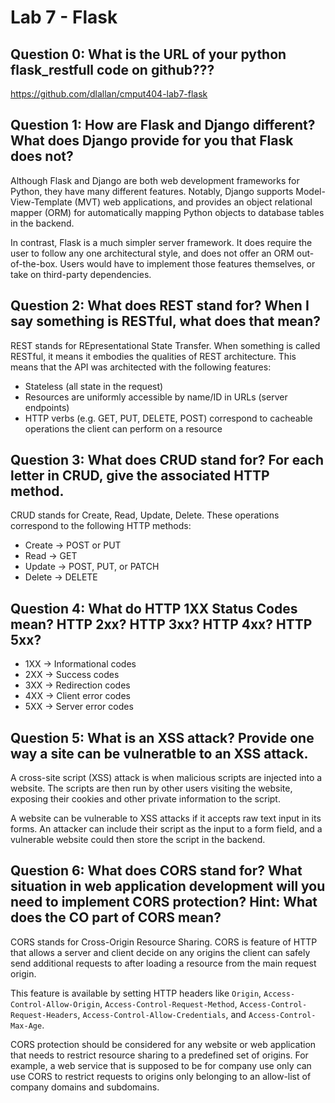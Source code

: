 # Lab 7 - Flask

## Question 0: What is the URL of your python flask_restfull code on github???
https://github.com/dlallan/cmput404-lab7-flask

## Question 1: How are Flask and Django different? What does Django provide for you that Flask does not?
Although Flask and Django are both web development frameworks for Python, they have many different features. Notably, Django supports Model-View-Template (MVT) web applications, and provides an object relational mapper (ORM) for automatically mapping Python objects to database tables in the backend. 

In contrast, Flask is a much simpler server framework. It does require the user to follow any one architectural style, and does not offer an ORM out-of-the-box. Users would have to implement those features themselves, or take on third-party dependencies.

## Question 2: What does REST stand for? When I say something is RESTful, what does that mean?
REST stands for REpresentational State Transfer. When something is called RESTful, it means it embodies the qualities of REST architecture. This means that the API was architected with the following features:
* Stateless (all state in the request)
* Resources are uniformly accessible by name/ID in URLs (server endpoints)
* HTTP verbs (e.g. GET, PUT, DELETE, POST) correspond to cacheable operations the client can perform on a resource

## Question 3: What does CRUD stand for? For each letter in CRUD, give the associated HTTP method.
CRUD stands for Create, Read, Update, Delete. These operations correspond to the following HTTP methods:
* Create -> POST or PUT
* Read -> GET
* Update -> POST, PUT, or PATCH
* Delete -> DELETE

## Question 4: What do HTTP 1XX Status Codes mean? HTTP 2xx? HTTP 3xx? HTTP 4xx? HTTP 5xx?
* 1XX -> Informational codes
* 2XX -> Success codes
* 3XX -> Redirection codes
* 4XX -> Client error codes
* 5XX -> Server error codes

## Question 5: What is an XSS attack? Provide one way a site can be vulneratble to an XSS attack.
A cross-site script (XSS) attack is when malicious scripts are injected into a website. The scripts are then run by other users visiting the website, exposing their cookies and other private information to the script.

A website can be vulnerable to XSS attacks if it accepts raw text input in its forms. An attacker can include their script as the input to a form field, and a vulnerable website could then store the script in the backend.

## Question 6: What does CORS stand for? What situation in web application development will you need to implement CORS protection? Hint: What does the CO part of CORS mean?
CORS stands for Cross-Origin Resource Sharing. CORS is feature of HTTP that allows a server and client decide on any origins the client can safely send additional requests to after loading a resource from the main request origin.

This feature is available by setting HTTP headers like `Origin`, `Access-Control-Allow-Origin`, `Access-Control-Request-Method`, `Access-Control-Request-Headers`, `Access-Control-Allow-Credentials`, and `Access-Control-Max-Age`.

CORS protection should be considered for any website or web application that needs to restrict resource sharing to a predefined set of origins. For example, a web service that is supposed to be for company use only can use CORS to restrict requests to origins only belonging to an allow-list of company domains and subdomains.
